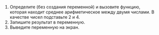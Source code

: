 1. Определите (без создания переменной) и вызовите функцию, которая находит среднее арифметическое между двумя числами. В качестве чисел подставьте 2 и 4.
2. Запишите результат в переменную.
3. Выведите переменную на экран.

